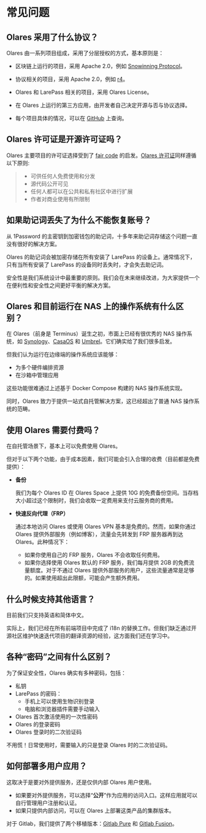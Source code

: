 # 常见问题

## Olares 采用了什么协议？

Olares 由一系列项目组成，采用了分层授权的方式，基本原则是：

- 区块链上运行的项目，采用 Apache 2.0，例如 [Snowinning Protocol](https://github.com/beclab/olaresdid-contract-system)。
- 协议相关的项目，采用 Apache 2.0，例如 [r4](https://github.com/beclab/r4)。
- Olares 和 LarePass 相关的项目，采用 Olares License。
- 在 Olares 上运行的第三方应用，由开发者自己决定开源与否与协议选择。

- 每个项目具体的情况，可以在 [GitHub](https://github.com/beclab) 上查询。

## Olares 许可证是开源许可证吗？

Olares 主要项目的许可证选择受到了 [fair code](https://faircode.io/) 的启发。[Olares 许可证](https://github.com/beclab/Olares/blob/main/LICENSE.md)同样遵循以下原则:

> - 可供任何人免费使用和分发
> - 源代码公开可见
> - 任何人都可以在公共和私有社区中进行扩展
> - 作者对商业使用有所限制

## 如果助记词丢失了为什么不能恢复账号？

从 1Password 的主密钥到加密钱包的助记词，十多年来助记词存储这个问题一直没有很好的解决方案。

Olares 的助记词会被加密存储在所有安装了 LarePass 的设备上。通常情况下，只有当所有安装了 LarePass 的设备同时丢失时，才会失去助记词。

安全性是我们系统设计中最重要的原则。我们会在未来继续改进，为大家提供一个在便利性和安全性之间更好平衡的解决方案。

## Olares 和目前运行在 NAS 上的操作系统有什么区别？

在 Olares（前身是 Terminus）诞生之初，市面上已经有很优秀的 NAS 操作系统，如 [Synology](https://www.synology.com/en-global/dsm/packages)、[CasaOS](https://github.com/IceWhaleTech/CasaOS) 和 [Umbrel](https://github.com/getumbrel/umbrel)。它们确实给了我们很多启发。

但我们认为运行在边缘端的操作系统应该能够：

- 为多个硬件编排资源
- 在沙箱中管理应用

这些功能很难通过上述基于 Docker Compose 构建的 NAS 操作系统实现。

同时，Olares 致力于提供一站式自托管解决方案，这已经超出了普通 NAS 操作系统的范畴。

## 使用 Olares 需要付费吗？

在自托管场景下，基本上可以免费使用 Olares。

但对于以下两个功能，由于成本因素，我们可能会引入合理的收费（目前都是免费提供）：

- **备份**

  我们为每个 Olares ID 在 Olares Space 上提供 10G 的免费备份空间。当存档大小超过这个限制时，我们会收取一定费用来支付云服务商的费用。

- **快速反向代理（FRP）**

   通过本地访问 Olares 或使用 Olares VPN 基本是免费的。然而，如果你通过 Olares 提供外部服务（例如博客），流量会先转发到 FRP 服务器再到达 Olares。此种情况下：

   - 如果你使用自己的 FRP 服务，Olares 不会收取任何费用。
   - 如果你选择使用 Olares 默认的 FRP 服务，我们每月提供 2GB 的免费流量额度。对于不通过 Olares 提供外部服务的用户，这些流量通常是足够的。如果使用超出此限额，可能会产生额外费用。

## 什么时候支持其他语言？

目前我们只支持英语和简体中文。

实际上，我们已经在所有前端项目中完成了 i18n 的替换工作。但我们缺乏通过开源社区维护快速迭代项目的翻译资源的经验，这方面我们还在学习中。

## 各种“密码”之间有什么区别？

为了保证安全性，Olares 确实有多种密码，包括：

- 私钥
- LarePass 的密码：
  - 手机上可以使用生物识别登录
  - 电脑和浏览器插件需要手动输入
- Olares 首次激活使用的一次性密码
- Olares 的登录密码
- Olares 登录时的二次验证码

不用慌！日常使用时，需要输入的只是登录 Olares 时的二次验证码。

## 如何部署多用户应用？

这取决于是要对外提供服务，还是仅供内部 Olares 用户使用。

- 如果要对外提供服务，可以选择“**公开**”作为应用的访问入口。这样应用就可以自行管理用户注册和认证。
- 如果只提供内部访问，可以在 Olares 上部署这类产品的集群版本。

对于 Gitlab，我们提供了两个移植版本：[Gitlab Pure](https://github.com/beclab/apps/tree/main/gitlabpure) 和 [Gitlab Fusion](https://github.com/RLovelett/gitlab-fusion)。
